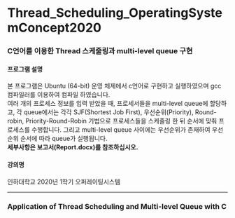 # Thread_Scheduling_OperatingSystemConcept2020

### C언어를 이용한 Thread 스케줄링과 multi-level queue 구현

#### 프로그램 설명
 본 프로그램은 Ubuntu (64-bit) 운영 체제에서 c언어로 구현하고 실행하였으며 gcc 컴파일러를 이용하여 컴파일 하였습니다.<br>
 여러 개의 프로세스 정보를 입력 받았을 때, 프로세서들을 multi-level queue에 할당하고, 각 queue에서는 각각 SJF(Shortest Job First), 우선순위(Priority), Round-robin, Priority-Round-Robin 기법으로 프로세스들을 스케줄링 한 뒤 순서에 맞춰 프로세스를 수행합니다. 그리고 multi-level queue 사이에는 우선순위가 존재하여 우선 순위 순서에 따라 queue가 실행됩니다.<br>
__세부사항은 보고서(Report.docx)를 참조하십시오.__

#### 강의명
인하대학교 2020년 1학기 오퍼레이팅시스템

***

### Application of Thread Scheduling and Multi-level Queue with C




